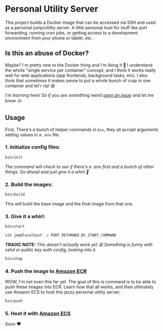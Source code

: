 # Personal Utility Server

This project builds a Docker image that can be accessed via SSH and used as a personal jump/utility server. A little personal host for stuff like port forwarding, running cron jobs, or getting access to a development environment from your phone or tablet, etc.

## Is this an abuse of Docker?

Maybe? I'm pretty new to the Docker thing and I'm liking it :slightly_smiling_face: I understand the whole "single service per container" concept, and I think it works really well for web applications (app frontends, background tasks, etc). I also think that _sometimes_ it makes sense to put a whole bunch of crap in one container and let'r rip! :laughing:

_I'm learning here! So if you see something weird [open an issue](https://github.com/heycarsten/utility-server/issues/new) and let me know :+1:_

## Usage

First, There's a bunch of helper commands in `bin`, they all accept arguments setting values in a `.env` file.

### 1. Initialize config files:

```bash
bin/init
```

_The command will check to see if there's a .env first and a bunch of other things. Go ahead and just give it a whirl :metal:_

### 2. Build the images:

```bash
bin/build
```

This will build the base image and the final image from that one.

### 3. Give it a whirl:

```bash
bin/start
```

```bash
ssh jmp@localhost -p PORT_RETURNED_BY_START_COMMAND
```

_**TRAGIC NOTE:** This doesn't actually work yet :weary: Something is funny with sshd or public key auth config, looking into it._

```bash
bin/stop
```

### 4. Push the image to [Amazon ECR](https://aws.amazon.com/ecr/)

WOW, I'm not even this far yet. The goal of this is command is to be able to push these images into ECR. Learn how that all works, and then ultimately use Amazon ECS to host this jazzy personal utility server.

```bash
bin/push
```

### 5. Host it with [Amazon ECS](https://aws.amazon.com/ecs/)

Soon :heart:
